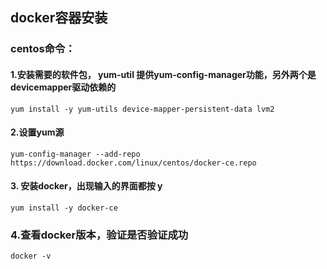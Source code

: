 ## docker容器安装

### centos命令：

#### 1.安装需要的软件包， yum-util 提供yum-config-manager功能，另外两个是devicemapper驱动依赖的 

```
yum install -y yum-utils device-mapper-persistent-data lvm2
```

#### 2.设置yum源

```
yum-config-manager --add-repo https://download.docker.com/linux/centos/docker-ce.repo
```

#### 3. 安装docker，出现输入的界面都按 y 

```
yum install -y docker-ce
```

### 4.查看docker版本，验证是否验证成功

```
docker -v
```